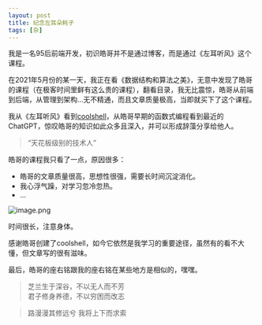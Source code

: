 ```yaml
---
layout: post
title: 纪念左耳朵耗子
tags: [杂]
---
```


我是一名95后前端开发，初识皓哥并不是通过博客，而是通过《左耳听风》这个课程。

在2021年5月份的某一天，我正在看《数据结构和算法之美》，无意中发现了皓哥的课程（在极客时间里鲜有这么贵的课程），翻看目录，我无比震惊，皓哥从前端到后端，从管理到架构...无不精通，而且文章质量极高，当即就买下了这个课程。

我从《左耳听风》看到[coolshell](https://coolshell.cn/)，从皓哥早期的函数式编程看到最近的ChatGPT，惊叹皓哥的知识如此众多且深入，并可以形成辞藻分享给他人。

>“天花板级别的技术人”

皓哥的课程我只看了一点，原因很多：
- 皓哥的文章质量很高，思想性很强，需要长时间沉淀消化。
- 我心浮气躁，对学习忽冷忽热。
- ...

![image.png](https://cdn.jsdelivr.net/gh/yunshen-1995/pic-bed@main/img/20230518164059.png)

时间很长，注意身体。

感谢皓哥创建了coolshell，如今它依然是我学习的重要途径，虽然有的看不大懂，但文章写的很有滋味。

最后，皓哥的座右铭跟我的座右铭在某些地方是相似的，嘿嘿。

>芝兰生于深谷，不以无人而不芳  
>君子修身养德，不以穷困而改志

>路漫漫其修远兮
>我将上下而求索

